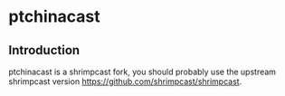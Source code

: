 # ptchinacast

## Introduction

ptchinacast is a shrimpcast fork, you should probably use the upstream shrimpcast version https://github.com/shrimpcast/shrimpcast.
